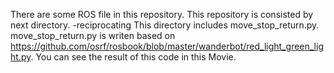 There are some ROS file in this repository. 
This repository is consisted by next directory.
-reciprocating
  This directory includes move_stop_return.py.
  move_stop_return.py is writen based on <https://github.com/osrf/rosbook/blob/master/wanderbot/red_light_green_light.py>.
  You can see the result of this code in this Movie.
  
